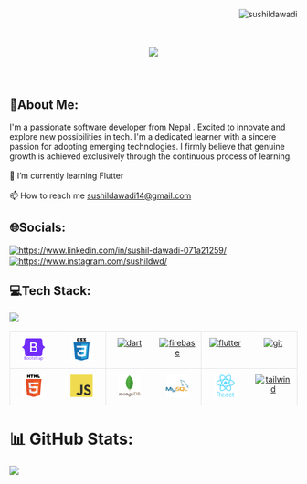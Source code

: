 <p align="right"> <img src="https://komarev.com/ghpvc/?username=sushildawadi&label=Profile%20views&color=0e75b6&style=flat" alt="sushildawadi" /> </p>
<h1 align="center">
    <img src="https://readme-typing-svg.herokuapp.com/?font=Righteous&size=35&center=true&vCenter=true&width=500&height=60&duration=5000&lines=नमस्ते+(Namaste)+🙏🏻;+I+am+Sushil+Dawadi!;" />
</h1>
<br/>


## 💫About Me:
I'm a passionate software developer from Nepal . Excited to innovate and explore new possibilities in tech. I'm a dedicated learner with a sincere passion for adopting emerging technologies. I firmly believe that genuine growth is achieved exclusively through the continuous process of learning.<br><br>🌱 I’m currently learning Flutter<br><br>📫 How to reach me sushildawadi14@gmail.com


## 🌐Socials:
<a href="https://linkedin.com/in/https://www.linkedin.com/in/sushil-dawadi-071a21259/" target="blank"><img align="center" src="https://raw.githubusercontent.com/rahuldkjain/github-profile-readme-generator/master/src/images/icons/Social/linked-in-alt.svg" alt="https://www.linkedin.com/in/sushil-dawadi-071a21259/" height="30" width="40" /></a>
<a href="https://instagram.com/https://www.instagram.com/sushildwd/" target="blank"><img align="center" src="https://raw.githubusercontent.com/rahuldkjain/github-profile-readme-generator/master/src/images/icons/Social/instagram.svg" alt="https://www.instagram.com/sushildwd/" height="30" width="40" /></a>




## 💻Tech Stack:
![](https://github-readme-stats.vercel.app/api/top-langs/?username=SushilDawadi&theme=dark&hide_border=false&include_all_commits=false&count_private=false&layout=compact)

<table>
  <tr>
    <td valign="top" width="16.66%" align="center" style="border: 1px solid #e1e4e8; padding: 10px;">
      <a href="https://getbootstrap.com" target="_blank" rel="noreferrer">
        <img src="https://raw.githubusercontent.com/devicons/devicon/master/icons/bootstrap/bootstrap-plain-wordmark.svg" alt="bootstrap" width="40" height="40"/>
      </a>
    </td>
    <td valign="top" width="16.66%" align="center" style="border: 1px solid #e1e4e8; padding: 10px;">
      <a href="https://www.w3schools.com/css/" target="_blank" rel="noreferrer">
        <img src="https://raw.githubusercontent.com/devicons/devicon/master/icons/css3/css3-original-wordmark.svg" alt="css3" width="40" height="40"/>
      </a>
    </td>
    <td valign="top" width="16.66%" align="center" style="border: 1px solid #e1e4e8; padding: 10px;">
      <a href="https://dart.dev" target="_blank" rel="noreferrer">
        <img src="https://www.vectorlogo.zone/logos/dartlang/dartlang-icon.svg" alt="dart" width="40" height="40"/>
      </a>
    </td>
    <td valign="top" width="16.66%" align="center" style="border: 1px solid #e1e4e8; padding: 10px;">
      <a href="https://firebase.google.com/" target="_blank" rel="noreferrer">
        <img src="https://www.vectorlogo.zone/logos/firebase/firebase-icon.svg" alt="firebase" width="40" height="40"/>
      </a>
    </td>
    <td valign="top" width="16.66%" align="center" style="border: 1px solid #e1e4e8; padding: 10px;">
      <a href="https://flutter.dev" target="_blank" rel="noreferrer">
        <img src="https://www.vectorlogo.zone/logos/flutterio/flutterio-icon.svg" alt="flutter" width="40" height="40"/>
      </a>
    </td>
    <td valign="top" width="16.66%" align="center" style="border: 1px solid #e1e4e8; padding: 10px;">
      <a href="https://git-scm.com/" target="_blank" rel="noreferrer">
        <img src="https://www.vectorlogo.zone/logos/git-scm/git-scm-icon.svg" alt="git" width="40" height="40"/>
      </a>
    </td>
  </tr>
  <tr>
    <td valign="top" width="16.66%" align="center" style="border: 1px solid #e1e4e8; padding: 10px;">
      <a href="https://www.w3.org/html/" target="_blank" rel="noreferrer">
        <img src="https://raw.githubusercontent.com/devicons/devicon/master/icons/html5/html5-original-wordmark.svg" alt="html5" width="40" height="40"/>
      </a>
    </td>
    <td valign="top" width="16.66%" align="center" style="border: 1px solid #e1e4e8; padding: 10px;">
      <a href="https://developer.mozilla.org/en-US/docs/Web/JavaScript" target="_blank" rel="noreferrer">
        <img src="https://raw.githubusercontent.com/devicons/devicon/master/icons/javascript/javascript-original.svg" alt="javascript" width="40" height="40"/>
      </a>
    </td>
    <td valign="top" width="16.66%" align="center" style="border: 1px solid #e1e4e8; padding: 10px;">
      <a href="https://www.mongodb.com/" target="_blank" rel="noreferrer">
        <img src="https://raw.githubusercontent.com/devicons/devicon/master/icons/mongodb/mongodb-original-wordmark.svg" alt="mongodb" width="40" height="40"/>
      </a>
    </td>
    <td valign="top" width="16.66%" align="center" style="border: 1px solid #e1e4e8; padding: 10px;">
      <a href="https://www.mysql.com/" target="_blank" rel="noreferrer">
        <img src="https://raw.githubusercontent.com/devicons/devicon/master/icons/mysql/mysql-original-wordmark.svg" alt="mysql" width="40" height="40"/>
      </a>
    </td>
    <td valign="top" width="16.66%" align="center" style="border: 1px solid #e1e4e8; padding: 10px;">
      <a href="https://reactjs.org/" target="_blank" rel="noreferrer">
        <img src="https://raw.githubusercontent.com/devicons/devicon/master/icons/react/react-original-wordmark.svg" alt="react" width="40" height="40"/>
      </a>
    </td>
    <td valign="top" width="16.66%" align="center" style="border: 1px solid #e1e4e8; padding: 10px;">
      <a href="https://tailwindcss.com/" target="_blank" rel="noreferrer">
        <img src="https://www.vectorlogo.zone/logos/tailwindcss/tailwindcss-icon.svg" alt="tailwind" width="40" height="40"/>
      </a>
    </td>
  </tr>
</table>


 



     
# 📊 GitHub Stats:
![](https://github-readme-stats.vercel.app/api?username=SushilDawadi&theme=dark&hide_border=false&include_all_commits=false&count_private=false)<br/>





<!-- Proudly created with GPRM ( https://gprm.itsvg.in ) -->
